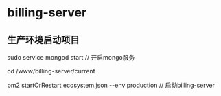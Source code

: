 # billing-server

## 生产环境启动项目

sudo service mongod start // 开启mongo服务

cd /www/billing-server/current

pm2 startOrRestart ecosystem.json --env production // 启动billing-server


